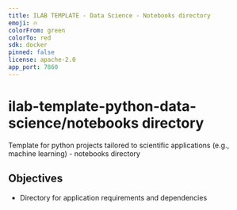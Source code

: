 ```yaml
---
title: ILAB TEMPLATE - Data Science - Notebooks directory
emoji: 🔥
colorFrom: green
colorTo: red
sdk: docker
pinned: false
license: apache-2.0
app_port: 7860
---
```


# ilab-template-python-data-science/notebooks directory

Template for python projects tailored to scientific applications (e.g., machine learning) - notebooks directory

## Objectives

- Directory for application requirements and dependencies

